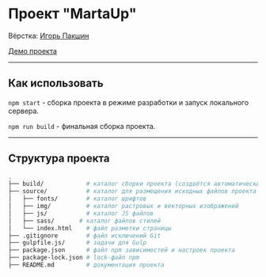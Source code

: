 # Проект "MartaUp"

Вёрстка: [Игорь Пакшин](https://github.com/mephistofeel)

[Демо проекта](https://mephistofeel.github.io/martaup/index.html)

---

## Как использовать

`npm start` - сборка проекта в режиме разработки и запуск локального сервера.

`npm run build` - финальная сборка проекта.

---

## Структура проекта

```bash
.
├── build/            # каталог сборки проекта (cоздаётся автоматически)
├── source/           # каталог для размещения исходных файлов проекта
│   ├── fonts/        # каталог шрифтов
│   ├── img/          # каталог растровых и векторных изображений
│   ├── js/           # каталог JS файлов
│   ├── sass/       # каталог файлов стилей
│   └── index.html    # файл разметки страницы
├── .gitignore        # файл исключений Git
├── gulpfile.js/      # задачи для Gulp
├── package.json      # файл npm зависимостей и настроек проекта
├── package-lock.json # lock-файл npm
├── README.md         # документация проекта
```